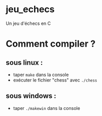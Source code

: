 # jeu_echecs
Un jeu d'échecs en C

# Comment compiler ?
## sous linux :
- taper `make` dans la console
- exécuter le fichier "chess" avec `./chess`

## sous windows :
- taper `./makewin` dans la console


